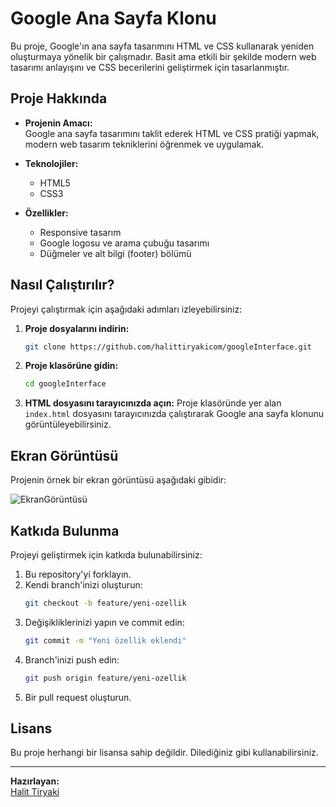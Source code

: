 
# Google Ana Sayfa Klonu

Bu proje, Google'ın ana sayfa tasarımını HTML ve CSS kullanarak yeniden oluşturmaya yönelik bir çalışmadır. Basit ama etkili bir şekilde modern web tasarımı anlayışını ve CSS becerilerini geliştirmek için tasarlanmıştır.

## Proje Hakkında

- **Projenin Amacı:**  
  Google ana sayfa tasarımını taklit ederek HTML ve CSS pratiği yapmak, modern web tasarım tekniklerini öğrenmek ve uygulamak.

- **Teknolojiler:**  
  - HTML5
  - CSS3

- **Özellikler:**  
  - Responsive tasarım
  - Google logosu ve arama çubuğu tasarımı
  - Düğmeler ve alt bilgi (footer) bölümü

## Nasıl Çalıştırılır?

Projeyi çalıştırmak için aşağıdaki adımları izleyebilirsiniz:

1. **Proje dosyalarını indirin:**
   ```bash
   git clone https://github.com/halittiryakicom/googleInterface.git
   ```

2. **Proje klasörüne gidin:**
   ```bash
   cd googleInterface
   ```

3. **HTML dosyasını tarayıcınızda açın:**
   Proje klasöründe yer alan `index.html` dosyasını tarayıcınızda çalıştırarak Google ana sayfa klonunu görüntüleyebilirsiniz.

## Ekran Görüntüsü

Projenin örnek bir ekran görüntüsü aşağıdaki gibidir:

![EkranGörüntüsü](https://github.com/user-attachments/assets/e9dee865-8009-4032-8c1d-8a12dd56a231)

## Katkıda Bulunma

Projeyi geliştirmek için katkıda bulunabilirsiniz:

1. Bu repository'yi forklayın.
2. Kendi branch'inizi oluşturun:
   ```bash
   git checkout -b feature/yeni-ozellik
   ```
3. Değişikliklerinizi yapın ve commit edin:
   ```bash
   git commit -m "Yeni özellik eklendi"
   ```
4. Branch'inizi push edin:
   ```bash
   git push origin feature/yeni-ozellik
   ```
5. Bir pull request oluşturun.

## Lisans

Bu proje herhangi bir lisansa sahip değildir. Dilediğiniz gibi kullanabilirsiniz.

---

**Hazırlayan:**  
[Halit Tiryaki](https://github.com/halittiryakicom)
